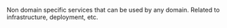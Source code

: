 Non domain specific services that can be used by any domain. Related to infrastructure, deployment, etc.
